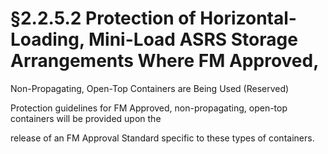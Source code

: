 # §2.2.5.2 Protection of Horizontal-Loading, Mini-Load ASRS Storage Arrangements Where FM Approved,



Non-Propagating, Open-Top Containers are Being Used (Reserved)

Protection guidelines for FM Approved, non-propagating, open-top containers will be provided upon the

release of an FM Approval Standard specific to these types of containers.